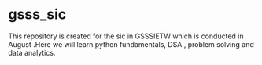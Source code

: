 # gsss_sic
This repository is created for the sic in GSSSIETW which is conducted in August .Here we will learn python fundamentals, DSA , problem solving and data analytics.
